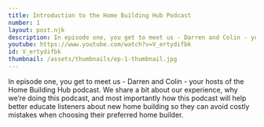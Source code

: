 ```yaml
---
title: Introduction to the Home Building Hub Podcast
number: 1
layout: post.njk
description: In episode one, you get to meet us - Darren and Colin - your hosts of the Home Building Hub podcast. We share a bit about our experience, why we’re doing this podcast, and most importantly how this podcast will help better educate listeners about new home building so they can avoid costly mistakes when choosing their preferred home builder.
youtube: https://www.youtube.com/watch?v=V_ertydifbk
id: V_ertydifbk
thumbnail: /assets/thumbnails/ep-1-thumbnail.jpg
---
```


In episode one, you get to meet us - Darren and Colin - your hosts of the Home Building Hub podcast. We share a bit about our experience, why we’re doing this podcast, and most importantly how this podcast will help better educate listeners about new home building so they can avoid costly mistakes when choosing their preferred home builder.